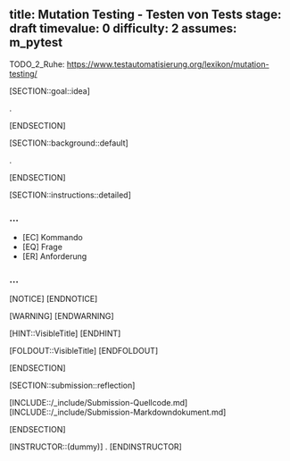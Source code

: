 title: Mutation Testing - Testen von Tests
stage: draft
timevalue: 0
difficulty: 2
assumes: m_pytest
---

TODO_2_Ruhe: https://www.testautomatisierung.org/lexikon/mutation-testing/

[SECTION::goal::idea]

.

[ENDSECTION]

[SECTION::background::default]

.

[ENDSECTION]

[SECTION::instructions::detailed]

### ...

- [EC] Kommando
- [EQ] Frage
- [ER] Anforderung

### ...

[NOTICE]
[ENDNOTICE]

[WARNING]
[ENDWARNING]

[HINT::VisibleTitle]
[ENDHINT]

[FOLDOUT::VisibleTitle]
[ENDFOLDOUT]

[ENDSECTION]

[SECTION::submission::reflection]

[INCLUDE::/_include/Submission-Quellcode.md]
[INCLUDE::/_include/Submission-Markdowndokument.md]

[ENDSECTION]

[INSTRUCTOR::(dummy)]
.
[ENDINSTRUCTOR]
